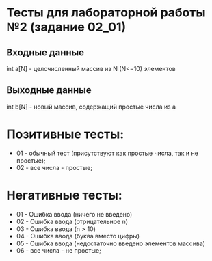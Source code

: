 # Тесты для лабораторной работы №2 (задание 02_01)

## Входные данные
int a[N] - целочисленный массив из N (N<=10) элементов

## Выходные данные
int b[N] - новый массив, содержащий простые числа из а

# Позитивные тесты: 
- 01 - обычный тест (присутствуют как простые числа, так и не простые);
- 02 - все числа - простые;

# Негативные тесты:
- 01 - Ошибка ввода (ничего не введено)
- 02 - Ошибка ввода (отрицательное n)
- 03 - Ошибка ввода (n > 10)
- 04 - Ошибка ввода (буква вместо цифры)
- 05 - Ошибка ввода (недостаточно введено элементов массива)
- 06 - все числа - не простые;